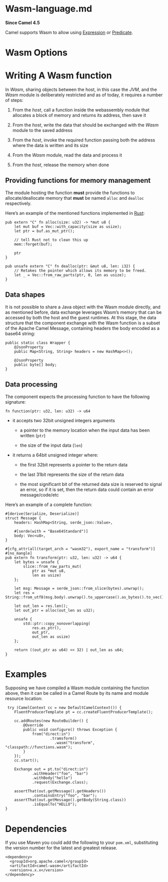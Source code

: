 # Wasm-language.md

**Since Camel 4.5**

Camel supports Wasm to allow using
[Expression](#manual::expression.adoc) or
[Predicate](#manual::predicate.adoc).

# Wasm Options

# Writing A Wasm function

In *Wasm*, sharing objects between the host, in this case the *JVM*, and
the *Wasm* module is deliberately restricted and as of today, it
requires a number of steps:

1.  From the *host*, call a function inside the webassembly module that
    allocates a block of memory and returns its address, then save it

2.  From the *host*, write the data that should be exchanged with the
    *Wasm* module to the saved address

3.  From the *host*, invoke the required function passing both the
    address where the data is written and its size

4.  From the *Wasm* module, read the data and process it

5.  From the *host*, release the memory when done

## Providing functions for memory management

The module hosting the function **must** provide the functions to
allocate/deallocate memory that **must** be named `alloc` and `dealloc`
respectively.

Here’s an example of the mentioned functions implemented in
[Rust](https://www.rust-lang.org):

    pub extern "C" fn alloc(size: u32) -> *mut u8 {
        let mut buf = Vec::with_capacity(size as usize);
        let ptr = buf.as_mut_ptr();
    
        // tell Rust not to clean this up
        mem::forget(buf);
    
        ptr
    }
    
    pub unsafe extern "C" fn dealloc(ptr: &mut u8, len: i32) {
        // Retakes the pointer which allows its memory to be freed.
        let _ = Vec::from_raw_parts(ptr, 0, len as usize);
    }

## Data shapes

It is not possible to share a Java object with the Wasm module directly,
and as mentioned before, data exchange leverages Wasm’s memory that can
be accessed by both the host and the guest runtimes. At this stage, the
data structure that the component exchange with the Wasm function is a
subset of the Apache Camel Message, containing headers the body encoded
as a base64 string:

    public static class Wrapper {
        @JsonProperty
        public Map<String, String> headers = new HashMap<>();
    
        @JsonProperty
        public byte[] body;
    }

## Data processing

The component expects the processing function to have the following
signature:

    fn function(ptr: u32, len: u32) -> u64

-   it accepts two 32bit unsigned integers arguments
    
    -   a pointer to the memory location when the input data has been
        written (`ptr`)
    
    -   the size of the input data (`len`)

-   it returns a 64bit unsigned integer where:
    
    -   the first 32bit represents a pointer to the return data
    
    -   the last 31bit represents the size of the return data
    
    -   the most significant bit of the returned data size is reserved
        to signal an error, so if it is set, then the return data could
        contain an error message/code/etc

Here’s an example of a complete function:

    #[derive(Serialize, Deserialize)]
    struct Message {
        headers: HashMap<String, serde_json::Value>,
    
        #[serde(with = "Base64Standard")]
        body: Vec<u8>,
    }
    
    #[cfg_attr(all(target_arch = "wasm32"), export_name = "transform")]
    #[no_mangle]
    pub extern fn transform(ptr: u32, len: u32) -> u64 {
        let bytes = unsafe {
            slice::from_raw_parts_mut(
                ptr as *mut u8,
                len as usize)
        };
    
        let msg: Message = serde_json::from_slice(bytes).unwrap();
        let res = String::from_utf8(msg.body).unwrap().to_uppercase().as_bytes().to_vec();
    
        let out_len = res.len();
        let out_ptr = alloc(out_len as u32);
    
        unsafe {
            std::ptr::copy_nonoverlapping(
                res.as_ptr(),
                out_ptr,
                out_len as usize)
        };
    
        return ((out_ptr as u64) << 32) | out_len as u64;
    }

# Examples

Supposing we have compiled a Wasm module containing the function above,
then it can be called in a Camel Route by its name and module resource
location:

     try (CamelContext cc = new DefaultCamelContext()) {
        FluentProducerTemplate pt = cc.createFluentProducerTemplate();
    
        cc.addRoutes(new RouteBuilder() {
            @Override
            public void configure() throws Exception {
                from("direct:in")
                        .tramsform()
                          .wasm("transform", "classpath://functions.wasm");
            }
        });
        cc.start();
    
        Exchange out = pt.to("direct:in")
                .withHeader("foo", "bar")
                .withBody("hello")
                .request(Exchange.class);
    
        assertThat(out.getMessage().getHeaders())
                .containsEntry("foo", "bar");
        assertThat(out.getMessage().getBody(String.class))
                .isEqualTo("HELLO");
    }

# Dependencies

If you use Maven you could add the following to your `pom.xml`,
substituting the version number for the latest and greatest release.

    <dependency>
      <groupId>org.apache.camel</groupId>
      <artifactId>camel-wasm</artifactId>
      <version>x.x.x</version>
    </dependency>

